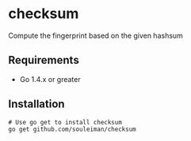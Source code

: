 checksum
=========
Compute the fingerprint based on the given hashsum

Requirements
------------
* Go 1.4.x or greater

## Installation
    # Use go get to install checksum
    go get github.com/souleiman/checksum
